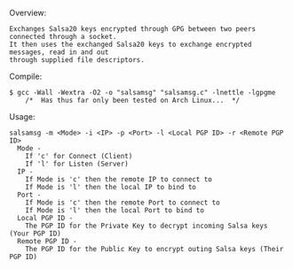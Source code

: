 Overview:

    Exchanges Salsa20 keys encrypted through GPG between two peers connected through a socket.
    It then uses the exchanged Salsa20 keys to exchange encrypted messages, read in and out
    through supplied file descriptors.

Compile:

    $ gcc -Wall -Wextra -O2 -o "salsamsg" "salsamsg.c" -lnettle -lgpgme
        /*  Has thus far only been tested on Arch Linux...  */
      
Usage:

    salsamsg -m <Mode> -i <IP> -p <Port> -l <Local PGP ID> -r <Remote PGP ID>
      Mode -
        If 'c' for Connect (Client)
        If 'l' for Listen (Server)
      IP -
        If Mode is 'c' then the remote IP to connect to
        If Mode is 'l' then the local IP to bind to
      Port -
        If Mode is 'c' then the remote Port to connect to
        If Mode is 'l' then the local Port to bind to
      Local PGP ID -
        The PGP ID for the Private Key to decrypt incoming Salsa keys (Your PGP ID)
      Remote PGP ID -
        The PGP ID for the Public Key to encrypt outing Salsa keys (Their PGP ID)
